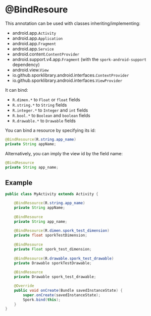 # @BindResoure

This annotation can be used with classes inheriting/implementing:

- android.app.`Activity`
- android.app.`Application`
- android.app.`Fragment`
- android.app.`Service`
- android.content.`ContentProvider`
- android.support.v4.app.`Fragment` (with the `spork-android-support` dependency)
- android.view.`View`
- io.github.sporklibrary.android.interfaces.`ContextProvider`
- io.github.sporklibrary.android.interfaces.`ViewProvider`

It can bind:

- `R.dimen.*` to `Float` or `float` fields
- `R.string.*` to `String` fields
- `R.integer.*` to `Integer` and `int` fields
- `R.bool.*` to `Boolean` and `boolean` fields
- `R.drawable.*` to `Drawable` fields

You can bind a resource by specifying its id:

```java
@BindResource(R.string.app_name)
private String appName;
```

Alternatively, you can imply the view id by the field name:

```java
@BindResource
private String app_name;
```

## Example

```java
public class MyActivity extends Activity {

	@BindResource(R.string.app_name)
	private String appName;
	
	@BindResource
	private String app_name;
	
	@BindResource(R.dimen.spork_test_dimension)
	private float sporkTestDimension;
	
	@BindResource
	private Float spork_test_dimension;
	
	@BindResource(R.drawable.spork_test_drawable)
	private Drawable sporkTestDrawable;
	
	@BindResource
	private Drawable spork_test_drawable;

	@Override
	public void onCreate(Bundle savedInstanceState) {
		super.onCreate(savedInstanceState);
		Spork.bind(this);
	}
}
```